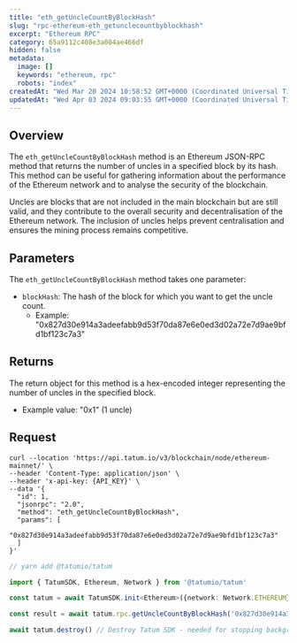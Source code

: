 ```yaml
---
title: "eth_getUncleCountByBlockHash"
slug: "rpc-ethereum-eth_getunclecountbyblockhash"
excerpt: "Ethereum RPC"
category: 65a9112c408e3a004ae466df
hidden: false
metadata: 
  image: []
  keywords: "ethereum, rpc"
  robots: "index"
createdAt: "Wed Mar 20 2024 10:58:52 GMT+0000 (Coordinated Universal Time)"
updatedAt: "Wed Apr 03 2024 09:03:55 GMT+0000 (Coordinated Universal Time)"
---
```

## Overview

The `eth_getUncleCountByBlockHash` method is an Ethereum JSON-RPC method that returns the number of uncles in a specified block by its hash. This method can be useful for gathering information about the performance of the Ethereum network and to analyse the security of the blockchain.

Uncles are blocks that are not included in the main blockchain but are still valid, and they contribute to the overall security and decentralisation of the Ethereum network. The inclusion of uncles helps prevent centralisation and ensures the mining process remains competitive.

## Parameters

The `eth_getUncleCountByBlockHash` method takes one parameter:

- `blockHash`: The hash of the block for which you want to get the uncle count.
  - Example: "0x827d30e914a3adeefabb9d53f70da87e6e0ed3d02a72e7d9ae9bfd1bf123c7a3"

## Returns

The return object for this method is a hex-encoded integer representing the number of uncles in the specified block.

- Example value: "0x1" (1 uncle)

## Request

```curl cURL
curl --location 'https://api.tatum.io/v3/blockchain/node/ethereum-mainnet/' \
--header 'Content-Type: application/json' \
--header 'x-api-key: {API_KEY}' \
--data '{
  "id": 1,
  "jsonrpc": "2.0",
  "method": "eth_getUncleCountByBlockHash",
  "params": [
    "0x827d30e914a3adeefabb9d53f70da87e6e0ed3d02a72e7d9ae9bfd1bf123c7a3"
  ]
}'

```
```typescript JS SDK
// yarn add @tatumio/tatum

import { TatumSDK, Ethereum, Network } from '@tatumio/tatum'

const tatum = await TatumSDK.init<Ethereum>({network: Network.ETHEREUM})

const result = await tatum.rpc.getUncleCountByBlockHash('0x827d30e914a3adeefabb9d53f70da87e6e0ed3d02a72e7d9ae9bfd1bf123c7a3')

await tatum.destroy() // Destroy Tatum SDK - needed for stopping background jobs
```

